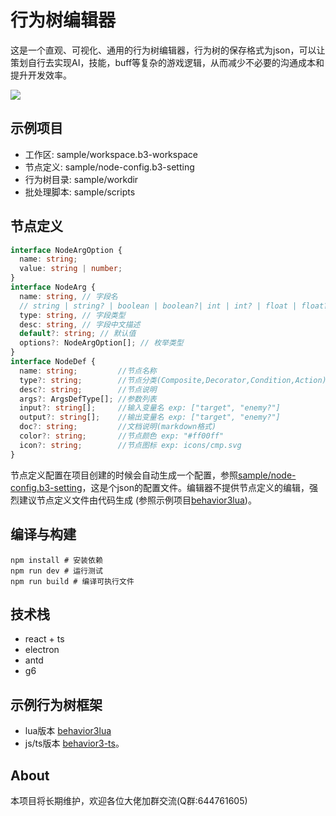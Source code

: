 # 行为树编辑器
这是一个直观、可视化、通用的行为树编辑器，行为树的保存格式为json，可以让策划自行去实现AI，技能，buff等复杂的游戏逻辑，从而减少不必要的沟通成本和提升开发效率。

![](readme/preview.gif)


## 示例项目
+ 工作区: sample/workspace.b3-workspace
+ 节点定义: sample/node-config.b3-setting
+ 行为树目录: sample/workdir
+ 批处理脚本: sample/scripts

## 节点定义
```typescript
interface NodeArgOption {
  name: string;
  value: string | number;
}
interface NodeArg {
  name: string, // 字段名
  // string | string? | boolean | boolean?| int | int? | float | float? | code | code? | enum | enum?
  type: string, // 字段类型
  desc: string, // 字段中文描述
  default?: string; // 默认值
  options?: NodeArgOption[]; // 枚举类型
}
interface NodeDef {
  name: string;         //节点名称
  type?: string;        //节点分类(Composite,Decorator,Condition,Action)
  desc?: string;        //节点说明
  args?: ArgsDefType[]; //参数列表
  input?: string[];     //输入变量名 exp: ["target", "enemy?"]
  output?: string[];    //输出变量名 exp: ["target", "enemy?"]
  doc?: string;         //文档说明(markdown格式)
  color?: string;       //节点颜色 exp: "#ff00ff"
  icon?: string;        //节点图标 exp: icons/cmp.svg
}
```
节点定义配置在项目创建的时候会自动生成一个配置，参照[sample/node-config.b3-setting](sample/node-config.b3-setting)，这是个json的配置文件。编辑器不提供节点定义的编辑，强烈建议节点定义文件由代码生成 (参照示例项目[behavior3lua](https://github.com/zhandouxiaojiji/behavior3lua))。

## 编译与构建
```shell
npm install # 安装依赖
npm run dev # 运行测试
npm run build # 编译可执行文件
```

## 技术栈
+ react + ts
+ electron
+ antd
+ g6

## 示例行为树框架
+ lua版本 [behavior3lua](https://github.com/zhandouxiaojiji/behavior3lua)
+ js/ts版本 [behavior3-ts](https://github.com/zhongfq/behavior3-ts)。


## About
本项目将长期维护，欢迎各位大佬加群交流(Q群:644761605)
